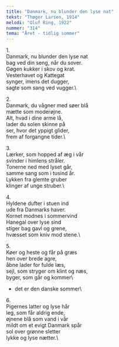 ```yaml
---
title: "Danmark, nu blunder den lyse nat"
tekst: "Thøger Larsen, 1914"
melodi: "Oluf Ring, 1922"
nummer: "314"
tema: "Året - tidlig sommer"
---
```

1\.\
Danmark, nu blunder den lyse nat\
bag ved din seng, når du sover.\
Gøgen kukker i skov og krat.\
Vesterhavet og Kattegat\
synger, imens det dugger,\
sagte som sang ved vugger.\

2\.\
Danmark, du vågner med søer blå\
mætte som moderøjne.\
Alt, hvad i dine arme lå,\
lader du solen skinne på\
ser, hvor det yppigt glider,\
frem af forgangne tider.\

3\.\
Lærker, som hopped af æg i vår\
svinder i himlens stråler.\
Tonerne ned med lyset går,\
samme sang som i tusind år.\
Lykken fra glemte gruber\
klinger af unge struber.\

4\.\
Hyldene dufter i stuen ind\
ude fra Danmarks haver.\
Kornet modnes i sommervind\
Hanegal over lyse sind\
stiger bag gavl og grene,\
hvæsset som kniv mod stene.\

5\.\
Køer og heste og får på græs\
hen over brede agre,\
åbne lader for fulde læs,\
sejl, som stryger om klint og næs,\
byger, som går og kommer\
- det er den danske sommer\

6\.\
Pigernes latter og lyse hår\
leg, som får aldrig ende,\
øjnene blå som vand i vår\
mildt om et evigt Danmark spår\
sol over grønne sletter\
lykke og lyse nætter.\
